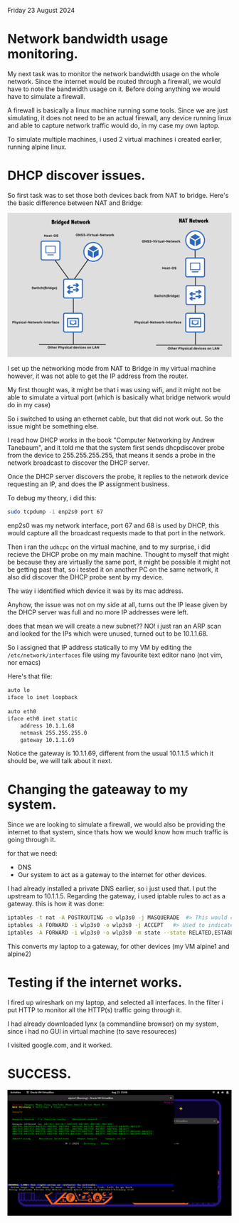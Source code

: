 Friday 23 August 2024

# Network bandwidth usage monitoring.

My next task was to monitor the network bandwidth usage on the whole network. Since the internet would be routed through a firewall, we would have to note the bandwidth usage on it. Before doing anything we would have to simulate a firewall.

A firewall is basically a linux machine running some tools. Since we are just simulating, it does not need to be an actual firewall, any device running linux and able to capture network traffic would do, in my case my own laptop.

To simulate multiple machines, i used 2 virtual machines i created earlier, running alpine linux.


# DHCP discover issues.

So first task was to set those both devices back from NAT to bridge.
Here's the basic difference between NAT and Bridge:


![Bridge vs NAT png shamelessly stolen from the first search result on google](bridged-vs-nat.png)

I set up the networking mode from NAT to Bridge in my virtual machine however, it was not able to get the IP address from the router.

My first thought was, it might be that i was using wifi, and it might not be able to simulate a virtual port (which is basically what bridge network would do in my case)

So i switched to using an ethernet cable, but that did not work out. So the issue might be something else.

I read how DHCP works in the book "Computer Networking by Andrew Tanebaum", and it told me that the system first sends dhcpdiscover probe from the device to 255.255.255.255, that means it sends a probe in the network broadcast to discover the DHCP server.

Once the DHCP server discovers the probe, it replies to the network device requesting an IP, and does the IP assignment business.

To debug my theory, i did this:

```bash
sudo tcpdump -i enp2s0 port 67
```


enp2s0 was my network interface, port 67 and 68 is used by DHCP, this would capture all the broadcast requests made to that port in the network.

Then i ran the `udhcpc` on the virtual machine, and to my surprise, i did recieve the DHCP probe on my main machine. Thought to myself that might be because they are virtually the same port, it might be possible it might not be getting past that, so i tested it on another PC on the same network, it also did discover the DHCP probe sent by my device.

The way i identified which device it was by its mac address.

Anyhow, the issue was not on my side at all, turns out the IP lease given by the DHCP server was full and no more IP addresses were left.

does that mean we will create a new subnet?? NO! i just ran an ARP scan and looked for the IPs which were unused, turned out to be 10.1.1.68.

So i assigned that IP address statically to my VM by editing the `/etc/network/interfaces` file using my favourite text editor nano (not vim, nor emacs)

Here's that file:

```
auto lo
iface lo inet loopback

auto eth0
iface eth0 inet static
	address 10.1.1.68
	netmask 255.255.255.0
	gateway 10.1.1.69
```

Notice the gateway is 10.1.1.69, different from the usual 10.1.1.5 which it should be, we will talk about it next.


# Changing the gateaway to my system.

Since we are looking to simulate a firewall, we would also be providing the internet to that system, since thats how we would know how much traffic is going through it.

for that we need:

- DNS
- Our system to act as a gateway to the internet for other devices.

I had already installed a private DNS earlier, so i just used that. I put the upstream to 10.1.1.5.
Regarding the gateway, i used iptable rules to act as a gateway. this is how it was done:

```bash
iptables -t nat -A POSTROUTING -o wlp3s0 -j MASQUERADE	#> This would change the IP addresses exiting to my machine. 
iptables -A FORWARD -i wlp3s0 -o wlp3s0 -j ACCEPT	#> Used to indicate we would accept and forward all the packets coming through the same interface.
iptables -A FORWARD -i wlp3s0 -o wlp3s0 -m state --state RELATED,ESTABLISHED -j ACCEPT

```


This converts my laptop to a gateway, for other devices (my VM alpine1 and alpine2)


# Testing  if the internet works.

I fired up wireshark on my laptop, and selected all interfaces. In the filter i put HTTP to monitor all the HTTP(s) traffic going through it.

I had already downloaded lynx (a commandline browser) on my system, since i had no GUI in virtual machine (to save resoureces)

I visited google.com, and it worked.

# SUCCESS.

![Google running inside a TUI browser](google_in_lynx.png)
